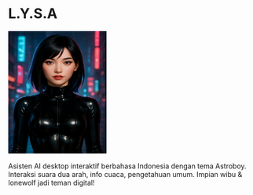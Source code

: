 # L.Y.S.A
<img src="l.y.s.a.png" width="200" height="250" alt="Logo Lysa">

Asisten AI desktop interaktif berbahasa Indonesia dengan tema Astroboy. Interaksi suara dua arah, info cuaca, pengetahuan umum. Impian wibu & lonewolf jadi teman digital!
